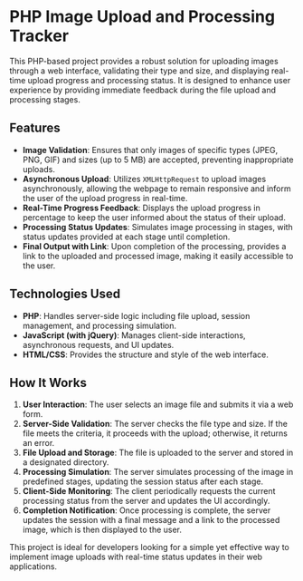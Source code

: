 # PHP Image Upload and Processing Tracker

This PHP-based project provides a robust solution for uploading images through a web interface, validating their type and size, and displaying real-time upload progress and processing status. It is designed to enhance user experience by providing immediate feedback during the file upload and processing stages.

## Features

- **Image Validation**: Ensures that only images of specific types (JPEG, PNG, GIF) and sizes (up to 5 MB) are accepted, preventing inappropriate uploads.
- **Asynchronous Upload**: Utilizes `XMLHttpRequest` to upload images asynchronously, allowing the webpage to remain responsive and inform the user of the upload progress in real-time.
- **Real-Time Progress Feedback**: Displays the upload progress in percentage to keep the user informed about the status of their upload.
- **Processing Status Updates**: Simulates image processing in stages, with status updates provided at each stage until completion.
- **Final Output with Link**: Upon completion of the processing, provides a link to the uploaded and processed image, making it easily accessible to the user.

## Technologies Used

- **PHP**: Handles server-side logic including file upload, session management, and processing simulation.
- **JavaScript (with jQuery)**: Manages client-side interactions, asynchronous requests, and UI updates.
- **HTML/CSS**: Provides the structure and style of the web interface.

## How It Works

1. **User Interaction**: The user selects an image file and submits it via a web form.
2. **Server-Side Validation**: The server checks the file type and size. If the file meets the criteria, it proceeds with the upload; otherwise, it returns an error.
3. **File Upload and Storage**: The file is uploaded to the server and stored in a designated directory.
4. **Processing Simulation**: The server simulates processing of the image in predefined stages, updating the session status after each stage.
5. **Client-Side Monitoring**: The client periodically requests the current processing status from the server and updates the UI accordingly.
6. **Completion Notification**: Once processing is complete, the server updates the session with a final message and a link to the processed image, which is then displayed to the user.

This project is ideal for developers looking for a simple yet effective way to implement image uploads with real-time status updates in their web applications.
